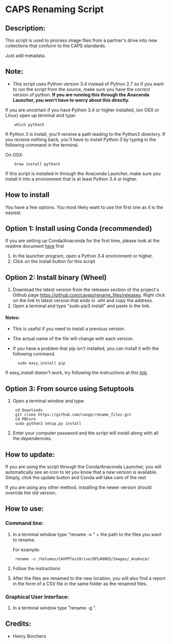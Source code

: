 # CAPS Renaming Script

## Description:
This script is used to process image files from a partner's drive into new collections that conform to the CAPS 
standards. 

Just add metadata. 

 
## Note:
* This script uses Python version 3.4 instead of Python 2.7 so if you want to run the script from the source, make sure 
you have the correct version of python. **If you are running this through the Anaconda Launcher, you won't have to worry 
about this directly.** 

If you are uncertain if you have Python 3.4 or higher installed, 
(on OSX or Linux) open up terminal and type:

        which python3
        
If Python 3 is install, you'll receive a path leading to the Python3 directory. If you receive nothing back, 
you'll have to install Python 3 by typing in the following command in the terminal.
    
On OSX:
    
        brew install python3

If this script is installed in through the Anaconda Launcher, make sure you install it into a environment that is at 
least Python 3.4 or higher.

## How to install
You have a few options. You most likely want to use the first one as it is the easiest. 

Option 1: Install using Conda (recommended)
-------------------------------------------

If you are setting up Conda/Anaconda for the first time, please look at the readme document 
[here](https://github.com/cavpp/conda_recipes/tree/master#setting-up-conda) first 

1. In the launcher program, open a Python 3.4 environment or higher.
2. Click on the install button for this script


Option 2: Install binary (Wheel)
--------------------------------

1. Download the latest version from the releases section of the project's Github page 
https://github.com/cavpp/rename_files/releases. Right click on the link to latest version that ends in .whl and copy the address.
2. Open a terminal and type "sudo pip3 install" and paste in the link. 
    
  
#### Notes: 


* This is useful if you need to install a previous version.
* The actual name of the file will change with each version.
* If you have a problem that pip isn't installed, you can install it with the following command.
 
        sudo easy_install pip

If easy_install doesn't work, try following the instructions at this [link](https://pip.pypa.io/en/latest/installing.html#install-pip).



Option 3: From source using Setuptools
--------------------------------------

1. Open a terminal window and type:

        cd Downloads
        git clone https://github.com/cavpp/rename_files.git
        cd PBCore
        sudo python3 setup.py install 
        
2. Enter your computer password and the script will install along with all the dependencies.


## How to update:

If you are using the script through the Conda/Anaconda Launcher, you will automatically see an icon to let you know 
that a new version is available. Simply, click the update button and Conda will take care of the rest

If you are using any other method, installing the newer version should override the old version.

## How to use:

### Command line:

1. In a terminal window type "rename -s " + the path to the files you want to rename.
    
    For example:
    
        rename -s /Volumes/CAVPPTestDrive/DPLA0003/Images/_Anaheim/

2. Follow the instructions
3. After the files are renamed to the new location, you will also find a report in the form of a CSV file in the same folder as the renamed files.

### Graphical User Interface:

1. In a terminal window type "rename -g ".

## Credits:
* Henry Borchers